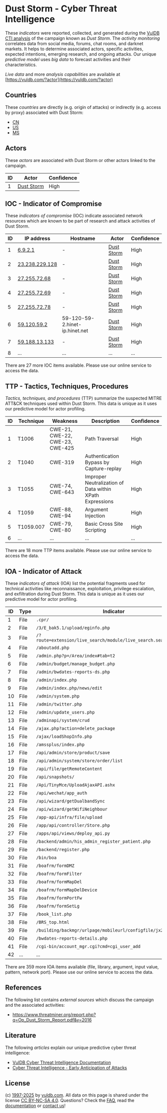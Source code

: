 # Dust Storm - Cyber Threat Intelligence

These _indicators_ were reported, collected, and generated during the [VulDB CTI analysis](https://vuldb.com/?kb.cti) of the campaign known as _Dust Storm_. The _activity monitoring_ correlates data from social media, forums, chat rooms, and darknet markets. It helps to determine associated actors, specific activities, expected intentions, emerging research, and ongoing attacks. Our unique _predictive model_ uses _big data_ to forecast activities and their characteristics.

_Live data_ and more _analysis capabilities_ are available at [https://vuldb.com/?actor](https://vuldb.com/?actor)

## Countries

These _countries_ are directly (e.g. origin of attacks) or indirectly (e.g. access by proxy) associated with Dust Storm:

* [CN](https://vuldb.com/?country.cn)
* [US](https://vuldb.com/?country.us)
* [MS](https://vuldb.com/?country.ms)

## Actors

These _actors_ are associated with Dust Storm or other actors linked to the campaign.

ID | Actor | Confidence
-- | ----- | ----------
1 | [Dust Storm](https://vuldb.com/?actor.dust_storm) | High

## IOC - Indicator of Compromise

These _indicators of compromise_ (IOC) indicate associated network resources which are known to be part of research and attack activities of Dust Storm.

ID | IP address | Hostname | Actor | Confidence
-- | ---------- | -------- | ----- | ----------
1 | [6.9.2.1](https://vuldb.com/?ip.6.9.2.1) | - | [Dust Storm](https://vuldb.com/?actor.dust_storm) | High
2 | [23.238.229.128](https://vuldb.com/?ip.23.238.229.128) | - | [Dust Storm](https://vuldb.com/?actor.dust_storm) | High
3 | [27.255.72.68](https://vuldb.com/?ip.27.255.72.68) | - | [Dust Storm](https://vuldb.com/?actor.dust_storm) | High
4 | [27.255.72.69](https://vuldb.com/?ip.27.255.72.69) | - | [Dust Storm](https://vuldb.com/?actor.dust_storm) | High
5 | [27.255.72.78](https://vuldb.com/?ip.27.255.72.78) | - | [Dust Storm](https://vuldb.com/?actor.dust_storm) | High
6 | [59.120.59.2](https://vuldb.com/?ip.59.120.59.2) | 59-120-59-2.hinet-ip.hinet.net | [Dust Storm](https://vuldb.com/?actor.dust_storm) | High
7 | [59.188.13.133](https://vuldb.com/?ip.59.188.13.133) | - | [Dust Storm](https://vuldb.com/?actor.dust_storm) | High
8 | ... | ... | ... | ...

There are 27 more IOC items available. Please use our online service to access the data.

## TTP - Tactics, Techniques, Procedures

_Tactics, techniques, and procedures_ (TTP) summarize the suspected MITRE ATT&CK techniques used within Dust Storm. This data is unique as it uses our predictive model for actor profiling.

ID | Technique | Weakness | Description | Confidence
-- | --------- | -------- | ----------- | ----------
1 | T1006 | CWE-21, CWE-22, CWE-23, CWE-425 | Path Traversal | High
2 | T1040 | CWE-319 | Authentication Bypass by Capture-replay | High
3 | T1055 | CWE-74, CWE-643 | Improper Neutralization of Data within XPath Expressions | High
4 | T1059 | CWE-88, CWE-94 | Argument Injection | High
5 | T1059.007 | CWE-79, CWE-80 | Basic Cross Site Scripting | High
6 | ... | ... | ... | ...

There are 18 more TTP items available. Please use our online service to access the data.

## IOA - Indicator of Attack

These _indicators of attack_ (IOA) list the potential fragments used for technical activities like reconnaissance, exploitation, privilege escalation, and exfiltration during Dust Storm. This data is unique as it uses our predictive model for actor profiling.

ID | Type | Indicator | Confidence
-- | ---- | --------- | ----------
1 | File | `.cpr/` | Low
2 | File | `/3/E_bak5.1/upload/eginfo.php` | High
3 | File | `/?route=extension/live_search/module/live_search.searchresults` | High
4 | File | `/aboutadd.php` | High
5 | File | `/admin.php?p=/Area/index#tab=t2` | High
6 | File | `/admin/budget/manage_budget.php` | High
7 | File | `/admin/bwdates-reports-ds.php` | High
8 | File | `/admin/index.php` | High
9 | File | `/admin/index.php/news/edit` | High
10 | File | `/admin/system.php` | High
11 | File | `/admin/twitter.php` | High
12 | File | `/admin/update_users.php` | High
13 | File | `/adminapi/system/crud` | High
14 | File | `/ajax.php?action=delete_package` | High
15 | File | `/ajax/loadShopInfo.php` | High
16 | File | `/amssplus/index.php` | High
17 | File | `/api/admin/store/product/save` | High
18 | File | `/api/admin/system/store/order/list` | High
19 | File | `/api/file/getRemoteContent` | High
20 | File | `/api/snapshots/` | High
21 | File | `/Api/TinyMce/UploadAjaxAPI.ashx` | High
22 | File | `/api/wechat/app_auth` | High
23 | File | `/api/wizard/getDualbandSync` | High
24 | File | `/api/wizard/getWifiNeighbour` | High
25 | File | `/app-api/infra/file/upload` | High
26 | File | `/app/api/controller/Store.php` | High
27 | File | `/apps/api/views/deploy_api.py` | High
28 | File | `/backend/admin/his_admin_register_patient.php` | High
29 | File | `/backend/register.php` | High
30 | File | `/bin/boa` | Medium
31 | File | `/boafrm/formDMZ` | High
32 | File | `/boafrm/formFilter` | High
33 | File | `/boafrm/formMapDel` | High
34 | File | `/boafrm/formMapDelDevice` | High
35 | File | `/boafrm/formPortFw` | High
36 | File | `/boafrm/formSetLg` | High
37 | File | `/book_list.php` | High
38 | File | `/BRS_top.html` | High
39 | File | `/building/backmgr/urlpage/mobileurl/configfile/jx2_config.ini` | High
40 | File | `/bwdates-reports-details.php` | High
41 | File | `/cgi-bin/account_mgr.cgi?cmd=cgi_user_add` | High
42 | ... | ... | ...

There are 359 more IOA items available (file, library, argument, input value, pattern, network port). Please use our online service to access the data.

## References

The following list contains _external sources_ which discuss the campaign and the associated activities:

* https://www.threatminer.org/report.php?q=Op_Dust_Storm_Report.pdf&y=2016

## Literature

The following _articles_ explain our unique predictive cyber threat intelligence:

* [VulDB Cyber Threat Intelligence Documentation](https://vuldb.com/?kb.cti)
* [Cyber Threat Intelligence - Early Anticipation of Attacks](https://www.scip.ch/en/?labs.20201022)

## License

(c) [1997-2025](https://vuldb.com/?kb.changelog) by [vuldb.com](https://vuldb.com/?kb.about). All data on this page is shared under the license [CC BY-NC-SA 4.0](https://creativecommons.org/licenses/by-nc-sa/4.0/). Questions? Check the [FAQ](https://vuldb.com/?kb.faq), read the [documentation](https://vuldb.com/?kb) or [contact us](https://vuldb.com/?contact)!
